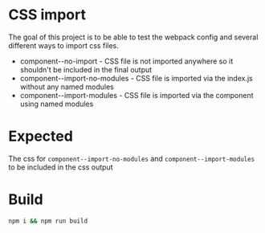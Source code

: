 # CSS import

The goal of this project is to be able to test the webpack config and several different ways to import css files.

- component--no-import - CSS file is not imported anywhere so it shouldn't be included in the final output
- component--import-no-modules - CSS file is imported via the index.js without any named modules
- component--import-modules - CSS file is imported via the component using named modules

# Expected

The css for `component--import-no-modules` and `component--import-modules` to be included in the css output

# Build

```sh
npm i && npm run build
```
